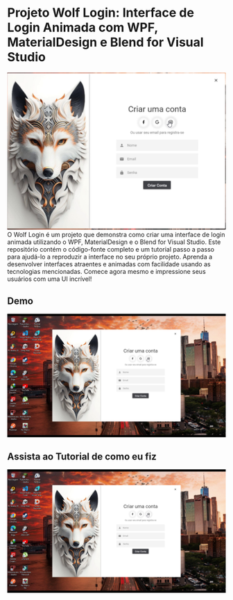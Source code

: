 # Projeto Wolf Login: Interface de Login Animada com WPF, MaterialDesign e Blend for Visual Studio
![WolfLogin](WolfLoginf.png)
O Wolf Login é um projeto que demonstra como criar uma interface de login animada utilizando o WPF,
MaterialDesign e o Blend for Visual Studio. Este repositório contém o código-fonte completo e um tutorial passo a passo para ajudá-lo a reproduzir a interface no seu próprio projeto.
Aprenda a desenvolver interfaces atraentes e animadas com facilidade usando as tecnologias mencionadas.
Comece agora mesmo e impressione seus usuários com uma UI incrível!
## Demo
[![Assista ao Demo Wolf Login](WolfLogin.png)](https://youtu.be/bIsTH62qhWM)
## Assista ao Tutorial de como  eu  fiz 
[![Assista ao vídeo](WolfLogin.png)](https://youtu.be/aaTlZcREJQA)
